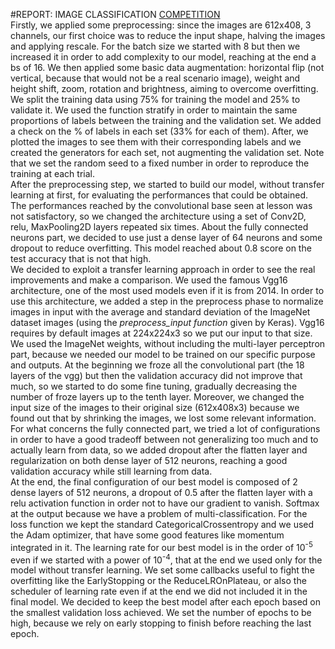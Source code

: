 #REPORT: IMAGE CLASSIFICATION [COMPETITION](https://www.kaggle.com/c/artificial-neural-networks-and-deep-learning-2020)  
Firstly, we applied some preprocessing: since the images are 612x408, 3 channels, our first choice was to reduce the input shape, halving the images and applying rescale. For the batch size we started with 8 but then we increased it in order to add complexity to our model, reaching at the end a bs of 16. We then applied some basic data augmentation: horizontal flip (not vertical, because that would not be a real scenario image), weight and height shift, zoom, rotation and brightness, aiming to overcome overfitting. We split the training data using 75% for training the model and 25% to validate it. We used the function stratify in order to maintain the same proportions of labels between the training and the validation set. We added a check on the % of labels in each set (33% for each of them). After, we plotted the images to see them with their corresponding labels and we created the generators for each set, not augmenting the validation set. Note that we set the random seed to a fixed number in order to reproduce the training at each trial.  
After the preprocessing step, we started to build our model, without transfer learning at first, for evaluating the performances that could be obtained. The performances reached by the convolutional base seen at lesson was not satisfactory, so we changed the architecture using a set of Conv2D, relu, MaxPooling2D layers repeated six times. About the fully connected neurons part, we decided to use just a dense layer of 64 neurons and some dropout to reduce overfitting. This model reached about 0.8 score on the test accuracy that is not that high.  
We decided to exploit a transfer learning approach in order to see the real improvements and make a comparison. We used the famous Vgg16 architecture, one of the most used models even if it is from 2014. In order to use this architecture, we added a step in the preprocess phase to normalize images in input with the average and standard deviation of the ImageNet dataset images (using the *preprocess_input function* given by Keras). Vgg16 requires by default images at 224x224x3 so we put our input to that size. We used the ImageNet weights, without including the multi-layer perceptron part, because we needed our model to be trained on our specific purpose and outputs. At the beginning we froze all the convolutional part (the 18 layers of the vgg) but then the validation accuracy did not improve that much, so we started to do some fine tuning, gradually decreasing the number of froze layers up to the tenth layer. Moreover, we changed the input size of the images to their original size (612x408x3) because we found out that by shrinking the images, we lost some relevant information. For what concerns the fully connected part, we tried a lot of configurations in order to have a good tradeoff between not generalizing too much and to actually learn from data, so we added dropout after the flatten layer and regularization on both dense layer of 512 neurons, reaching a good validation accuracy while still learning from data.  
At the end, the final configuration of our best model is composed of 2 dense layers of 512 neurons, a dropout of 0.5 after the flatten layer with a relu activation function in order not to have our gradient to vanish. Softmax at the output because we have a problem of multi-classification. For the loss function we kept the standard CategoricalCrossentropy and we used the Adam optimizer, that have some good features like momentum integrated in it. The learning rate for our best model is in the order of 10<sup>-5</sup> even if we started with a power of 10<sup>-4</sup>, that at the end we used only for the model without transfer learning. We set some callbacks useful to fight the overfitting like the EarlyStopping or the ReduceLROnPlateau, or also the scheduler of learning rate even if at the end we did not included it in the final model. We decided to keep the best model after each epoch based on the smallest validation loss achieved. We set the number of epochs to be high, because we rely on early stopping to finish before reaching the last epoch. 
